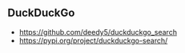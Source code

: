 
## DuckDuckGo
- https://github.com/deedy5/duckduckgo_search
- https://pypi.org/project/duckduckgo-search/
